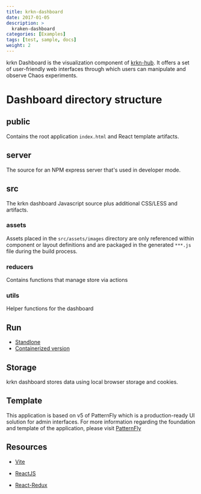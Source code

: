 ```yaml
---
title: krkn-dashboard
date: 2017-01-05
description: >
  kraken-dashboard
categories: [Examples]
tags: [test, sample, docs]
weight: 2
---
```


<!-- {{% pageinfo %}}
krkn-dashboard
{{% /pageinfo %}} -->

krkn Dashboard is the visualization component of [krkn-hub](https://github.com/redhat-chaos/krkn-hub/tree/main). It offers a set of user-friendly web interfaces through which users can manipulate and observe Chaos experiments.

# Dashboard directory structure

## public

Contains the root application `index.html` and React template artifacts.

## server

The source for an NPM express server that's used in developer mode.

## src

The krkn dashboard Javascript source plus additional CSS/LESS and artifacts.

### assets

Assets placed in the `src/assets/images` directory are only referenced within component or layout definitions and are packaged in the generated `***.js` file during the build process.

### reducers

Contains functions that manage store via actions 

### utils

Helper functions for the dashboard

## Run
- [Standlone](docs/installation.md)
- [Containerized version](containers/build_own_image-README.md)

## Storage
 
krkn dashboard stores data using local browser storage and cookies.

## Template

This application is based on v5 of PatternFly which is a production-ready UI solution for admin interfaces. For more information regarding the foundation and template of the application, please visit [PatternFly](https://www.patternfly.org/get-started/develop) 

## Resources

- [Vite](https://vitejs.dev/guide/)   

- [ReactJS](https://reactjs.org/) 

- [React-Redux](https://github.com/reduxjs/react-redux)